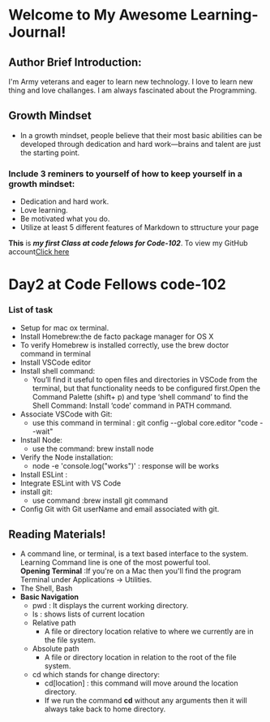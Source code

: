 # Welcome to My Awesome Learning-Journal!

## Author Brief Introduction:
I'm Army veterans and eager to learn new technology. 
I love to learn new thing and love challanges. I am always fascinated about the Programming.

## Growth Mindset
  - In a growth mindset, people believe that their most basic abilities can be developed through dedication and hard work—brains and talent are just the starting point.

### Include 3 reminers to yourself of how to keep yourself in a growth mindset:
- Dedication and hard work.
- Love learning.
- Be motivated what you do.
- Utilize at least 5 different features of Markdown to sttructure your page

**This** is ***my first Class at code felows for Code-102***. 
To view my GitHub account[Click here](https://github.com/sbasnet7227)


# Day2 at Code Fellows **code-102**

### List of task
- Setup for mac ox terminal.
- Install Homebrew:the de facto package manager for OS X
- To verify Homebrew is installed correctly, use the brew doctor command in terminal
- Install VSCode editor
- Install shell command:
  - You’ll find it useful to open files and directories in VSCode from the terminal, but that functionality needs to be configured first.Open the Command Palette (shift+ p) and type ‘shell command’ to find the Shell Command: Install ‘code’ command in PATH command.
- Associate VSCode with Git:
  - use this command in terminal : git config --global core.editor "code --wait"
- Install Node:
  - use the command: brew install node
- Verify the Node installation:
  - node -e 'console.log("works")' : response will be works
- Install ESLint :
- Integrate ESLint with VS Code
- install git:
  - use command :brew install git command
- Config Git with Git userName and email associated with git.

## Reading Materials!
- A command line, or terminal, is a text based interface to the system. Learning Command line is one of the most powerful tool. \
**Opening Terminal** :If you're on a Mac then you'll find the program Terminal under Applications -> Utilities.
- The Shell, Bash
- **Basic Navigation**
  - pwd : It displays the current working directory.
  - ls : shows lists of current location
  - Relative path
    - A file or directory location relative to where we currently are in the file system.
  - Absolute path
    - A file or directory location in relation to the root of the file system.
  - cd which stands for change directory:
    - cd[location] : this command will move around the location directory.
    - If we run the command **cd** without any arguments then it will always take back to home directory.
    



